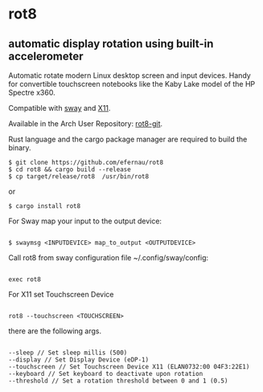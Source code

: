 # rot8

## automatic display rotation using built-in accelerometer

Automatic rotate modern Linux desktop screen and input devices. Handy for
convertible touchscreen notebooks like the Kaby Lake model of the HP Spectre x360.

Compatible with [sway](http://swaywm.org/) and [X11](https://www.x.org/wiki/Releases/7.7/).

Available in the Arch User Repository: [rot8-git](https://aur.archlinux.org/packages/rot8-git/).

Rust language and the cargo package manager are required to build the binary.

```
$ git clone https://github.com/efernau/rot8
$ cd rot8 && cargo build --release
$ cp target/release/rot8  /usr/bin/rot8
```

or

```
$ cargo install rot8

```

For Sway map your input to the output device:

```

$ swaymsg <INPUTDEVICE> map_to_output <OUTPUTDEVICE>

```

Call rot8 from sway configuration file ~/.config/sway/config:

```

exec rot8

```

For X11 set Touchscreen Device

```

rot8 --touchscreen <TOUCHSCREEN>

```

there are the following args.

```

--sleep // Set sleep millis (500)
--display // Set Display Device (eDP-1)
--touchscreen // Set Touchscreen Device X11 (ELAN0732:00 04F3:22E1)
--keyboard // Set keyboard to deactivate upon rotation
--threshold // Set a rotation threshold between 0 and 1 (0.5)

```
